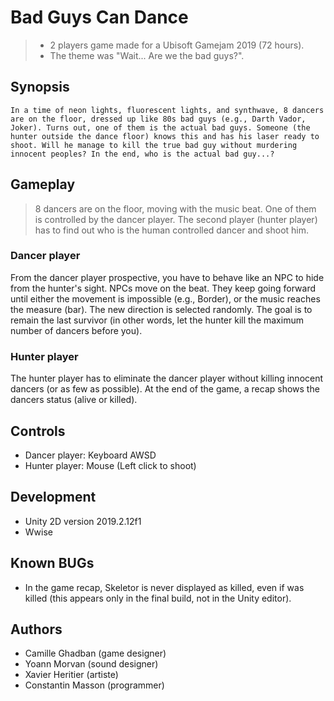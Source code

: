 # Bad Guys Can Dance

> - 2 players game made for a Ubisoft Gamejam 2019 (72 hours).
> - The theme was "Wait... Are we the bad guys?".

## Synopsis

    In a time of neon lights, fluorescent lights, and synthwave, 8 dancers are on the floor, dressed up like 80s bad guys (e.g., Darth Vador, Joker). Turns out, one of them is the actual bad guys. Someone (the hunter outside the dance floor) knows this and has his laser ready to shoot. Will he manage to kill the true bad guy without murdering innocent peoples? In the end, who is the actual bad guy...?

## Gameplay

> 8 dancers are on the floor, moving with the music beat. One of them is controlled by the dancer player. The second player (hunter player) has to find out who is the human controlled dancer and shoot him.

### Dancer player

From the dancer player prospective, you have to behave like an NPC to hide from the hunter's sight. NPCs move on the beat. They keep going forward until either the movement is impossible (e.g., Border), or the music reaches the measure (bar). The new direction is selected randomly. The goal is to remain the last survivor (in other words, let the hunter kill the maximum number of dancers before you).

### Hunter player

The hunter player has to eliminate the dancer player without killing innocent dancers (or as few as possible). At the end of the game, a recap shows the dancers status (alive or killed).

## Controls

- Dancer player: Keyboard AWSD
- Hunter player: Mouse (Left click to shoot)

## Development

- Unity 2D version 2019.2.12f1
- Wwise

## Known BUGs

- In the game recap, Skeletor is never displayed as killed, even if was killed (this appears only in the final build, not in the Unity editor).

## Authors

- Camille Ghadban (game designer)
- Yoann Morvan (sound designer)
- Xavier Heritier (artiste)
- Constantin Masson (programmer)
